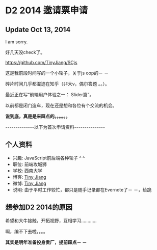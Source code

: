 # D2 2014 邀请票申请
## Update Oct 13, 2014

I am sorry.

好几天没check了。

https://github.com/TinyJiang/SCjs

这是我前段时间写的一个小轮子，关于js oop的－ －

碎片时间几乎都混迹在知乎（非大v，偶尔答题 。。）。

最近正在写“前端用户体验之一： Slider篇”。

以前都是闭门造车，现在还是想和各位有个交流的机会。


**说到底，真是是来踩点的。。。。。。**

--------------以下为首次申请资料---------------
## 个人资料

- 兴趣: JavaScript前后端各种轮子 ^ ^
- 职位: 前端攻城狮
- 学校: 西南大学
- 博客: [Tiny Jiang](http://www.tinyjiang.com)
- 微博: [Tiny Jiang](http://weibo.com/u/1880505334)
- 说明: 由于平时工作较忙，都只是随手记录都在Evernote了－ －，给跪

## 想参加D2 2014的原因

希望和大牛接触，开拓视野，互相学习…………

啊，编不下去啦。。。。

**其实是明年准备投身贵厂，提前踩点－ －**
